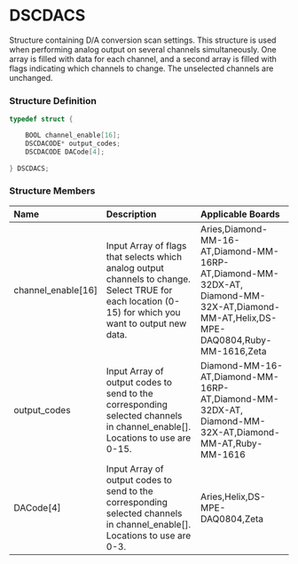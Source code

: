 # DSCDACS

Structure containing D/A conversion scan settings. This structure is used when performing analog output on several channels simultaneously. One array is filled with data for each channel, and a second array is filled with flags indicating which channels to change. The unselected channels are unchanged.

### Structure Definition

```c
typedef struct {

    BOOL channel_enable[16];
    DSCDACODE* output_codes;
    DSCDACODE DACode[4];
    
} DSCDACS;
```

### Structure Members

| Name | Description | Applicable Boards |
| :--- | :--- | :--- |
| channel\_enable\[16\] | Input Array of flags that selects which analog output channels to change. Select TRUE for each location \(0-15\) for which you want to output new data. | Aries,Diamond-MM-16-AT,Diamond-MM-16RP-AT,Diamond-MM-32DX-AT, Diamond-MM-32X-AT,Diamond-MM-AT,Helix,DS-MPE-DAQ0804,Ruby-MM-1616,Zeta |
| output\_codes | Input Array of output codes to send to the corresponding selected channels in channel\_enable\[\]. Locations to use are 0-15. | Diamond-MM-16-AT,Diamond-MM-16RP-AT,Diamond-MM-32DX-AT, Diamond-MM-32X-AT,Diamond-MM-AT,Ruby-MM-1616 |
| DACode\[4\] | Input Array of output codes to send to the corresponding selected channels in channel\_enable\[\]. Locations to use are 0-3. | Aries,Helix,DS-MPE-DAQ0804,Zeta |


